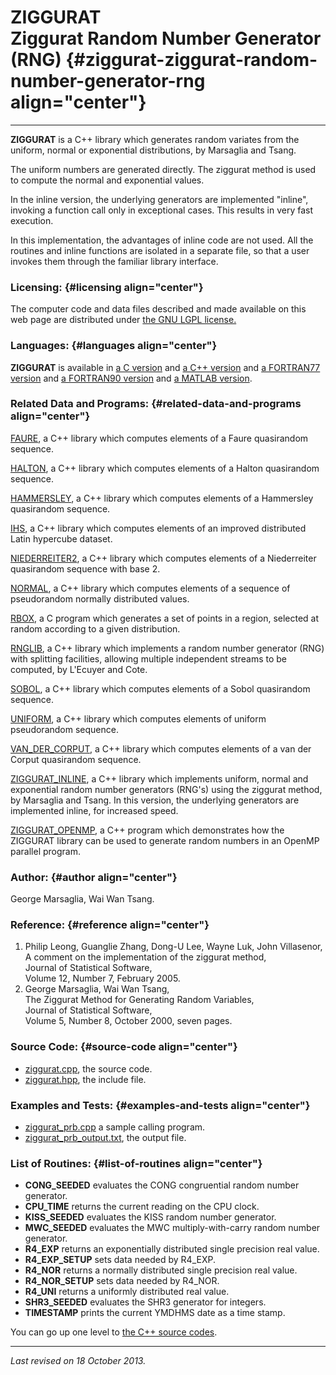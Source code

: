 ZIGGURAT\
Ziggurat Random Number Generator (RNG) {#ziggurat-ziggurat-random-number-generator-rng align="center"}
======================================

------------------------------------------------------------------------

**ZIGGURAT** is a C++ library which generates random variates from the
uniform, normal or exponential distributions, by Marsaglia and Tsang.

The uniform numbers are generated directly. The ziggurat method is used
to compute the normal and exponential values.

In the inline version, the underlying generators are implemented
"inline", invoking a function call only in exceptional cases. This
results in very fast execution.

In this implementation, the advantages of inline code are not used. All
the routines and inline functions are isolated in a separate file, so
that a user invokes them through the familiar library interface.

### Licensing: {#licensing align="center"}

The computer code and data files described and made available on this
web page are distributed under [the GNU LGPL
license.](../../txt/gnu_lgpl.txt)

### Languages: {#languages align="center"}

**ZIGGURAT** is available in [a C
version](../../c_src/ziggurat/ziggurat.html) and [a C++
version](../../cpp_src/ziggurat/ziggurat.html) and [a FORTRAN77
version](../../f77_src/ziggurat/ziggurat.html) and [a FORTRAN90
version](../../f_src/ziggurat/ziggurat.html) and [a MATLAB
version](../../m_src/ziggurat/ziggurat.html).

### Related Data and Programs: {#related-data-and-programs align="center"}

[FAURE](../../cpp_src/faure/faure.html), a C++ library which computes
elements of a Faure quasirandom sequence.

[HALTON](../../cpp_src/halton/halton.html), a C++ library which computes
elements of a Halton quasirandom sequence.

[HAMMERSLEY](../../cpp_src/hammersley/hammersley.html), a C++ library
which computes elements of a Hammersley quasirandom sequence.

[IHS](../../cpp_src/ihs/ihs.html), a C++ library which computes elements
of an improved distributed Latin hypercube dataset.

[NIEDERREITER2](../../cpp_src/niederreiter2/niederreiter2.html), a C++
library which computes elements of a Niederreiter quasirandom sequence
with base 2.

[NORMAL](../../cpp_src/normal/normal.html), a C++ library which computes
elements of a sequence of pseudorandom normally distributed values.

[RBOX](../../c_src/rbox/rbox.html), a C program which generates a set of
points in a region, selected at random according to a given
distribution.

[RNGLIB](../../cpp_src/rnglib/rnglib.html), a C++ library which
implements a random number generator (RNG) with splitting facilities,
allowing multiple independent streams to be computed, by L'Ecuyer and
Cote.

[SOBOL](../../cpp_src/sobol/sobol.html), a C++ library which computes
elements of a Sobol quasirandom sequence.

[UNIFORM](../../cpp_src/uniform/uniform.html), a C++ library which
computes elements of uniform pseudorandom sequence.

[VAN\_DER\_CORPUT](../../cpp_src/van_der_corput/van_der_corput.html), a
C++ library which computes elements of a van der Corput quasirandom
sequence.

[ZIGGURAT\_INLINE](../../cpp_src/ziggurat_inline/ziggurat_inline.html),
a C++ library which implements uniform, normal and exponential random
number generators (RNG's) using the ziggurat method, by Marsaglia and
Tsang. In this version, the underlying generators are implemented
inline, for increased speed.

[ZIGGURAT\_OPENMP](../../cpp_src/ziggurat_openmp/ziggurat_openmp.html),
a C++ program which demonstrates how the ZIGGURAT library can be used to
generate random numbers in an OpenMP parallel program.

### Author: {#author align="center"}

George Marsaglia, Wai Wan Tsang.

### Reference: {#reference align="center"}

1.  Philip Leong, Guanglie Zhang, Dong-U Lee, Wayne Luk, John
    Villasenor,\
    A comment on the implementation of the ziggurat method,\
    Journal of Statistical Software,\
    Volume 12, Number 7, February 2005.
2.  George Marsaglia, Wai Wan Tsang,\
    The Ziggurat Method for Generating Random Variables,\
    Journal of Statistical Software,\
    Volume 5, Number 8, October 2000, seven pages.

### Source Code: {#source-code align="center"}

-   [ziggurat.cpp](ziggurat.cpp), the source code.
-   [ziggurat.hpp](ziggurat.hpp), the include file.

### Examples and Tests: {#examples-and-tests align="center"}

-   [ziggurat\_prb.cpp](ziggurat_prb.cpp) a sample calling program.
-   [ziggurat\_prb\_output.txt](ziggurat_prb_output.txt), the output
    file.

### List of Routines: {#list-of-routines align="center"}

-   **CONG\_SEEDED** evaluates the CONG congruential random number
    generator.
-   **CPU\_TIME** returns the current reading on the CPU clock.
-   **KISS\_SEEDED** evaluates the KISS random number generator.
-   **MWC\_SEEDED** evaluates the MWC multiply-with-carry random number
    generator.
-   **R4\_EXP** returns an exponentially distributed single precision
    real value.
-   **R4\_EXP\_SETUP** sets data needed by R4\_EXP.
-   **R4\_NOR** returns a normally distributed single precision real
    value.
-   **R4\_NOR\_SETUP** sets data needed by R4\_NOR.
-   **R4\_UNI** returns a uniformly distributed real value.
-   **SHR3\_SEEDED** evaluates the SHR3 generator for integers.
-   **TIMESTAMP** prints the current YMDHMS date as a time stamp.

You can go up one level to [the C++ source codes](../cpp_src.html).

------------------------------------------------------------------------

*Last revised on 18 October 2013.*
